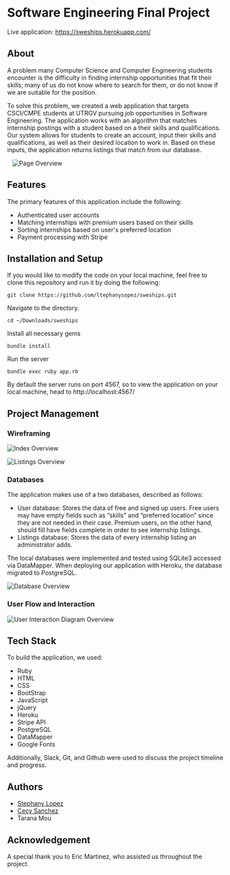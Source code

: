# Software Engineering Final Project

Live application: https://sweships.herokuapp.com/


## About

A problem many Computer Science and Computer Engineering students encounter is the difficulty in finding internship opportunities that fit their skills; many of us do not know where to search for them, or do not know if we are suitable for the position.

To solve this problem, we created a web application that targets CSCI/CMPE students at UTRGV pursuing job opportunities in Software Engineering. The application works with an algorithm that matches internship postings with a student based on a their skills and qualifications. Our system allows for students to create an account, input their skills and qualifications, as well as their desired location to work in. Based on these inputs, the application returns listings that match from our database.

&nbsp;&nbsp;&nbsp;![Page Overview](https://github.com/ltephanysopez/se-final-project/blob/master/docs/sweships.gif)

## Features
The primary features of this application include the following:
- Authenticated user accounts
- Matching internships with premium users based on their skills
- Sorting internships based on user's preferred location
- Payment processing with Stripe



## Installation and Setup
If you would like to modify the code on your local machine, feel free to clone this repository and run it by doing the following:

```
git clone https://github.com/ltephanysopez/sweships.git
```

Navigate to the directory.
```
cd ~/Downloads/sweships
```

Install all necessary gems
```
bundle install
```

Run the server
```
bundle exec ruby app.rb
```

By default the server runs on port 4567, so to view the application on your local machine, head to http://localhost:4567/

## Project Management

### Wireframing

![Index Overview](https://github.com/ltephanysopez/se-final-project/blob/master/docs/index.png)

![Listings Overview](https://github.com/ltephanysopez/se-final-project/blob/master/docs/listings.png)

### Databases
The application makes use of a two databases, described as follows:
- User database: Stores the data of free and signed up users. Free users may have empty fields such as “skills” and “preferred location” since they are not needed in their case. Premium users, on the other hand, should fill have fields complete in order to see internship listings.
- Listings database: Stores the data of every internship listing an administrator adds.

The local databases were implemented and tested using SQLite3 accessed via DataMapper. When deploying our application with Heroku, the database migrated to PostgreSQL.

![Database Overview](https://github.com/ltephanysopez/se-final-project/blob/master/docs/databases.png)


### User Flow and Interaction
![User Interaction Diagram Overview](https://github.com/ltephanysopez/se-final-project/blob/master/public/images/sweships_report.png)

## Tech Stack
To build the application, we used:
- Ruby
- HTML
- CSS
- BootStrap
- JavaScript
- jQuery
- Heroku
- Stripe API
- PostgreSQL
- DataMapper
- Google Fonts



Additionally, Slack, Git, and Github were used to discuss the project timeline and progress.
## Authors
- [Stephany Lopez](https://www.ltephanysopez.com)
- [Cecy Sanchez](https://acsanchezr.github.io/)
- Tarana Mou

## Acknowledgement

A special thank you to Eric Martinez, who assisted us throughout the project.
